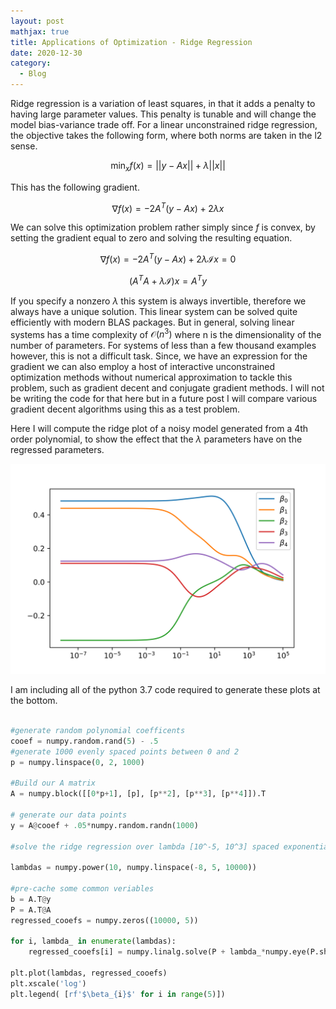 ```yaml
---
layout: post
mathjax: true
title: Applications of Optimization - Ridge Regression 
date: 2020-12-30
category:
  - Blog
---
```


Ridge regression is a variation of least squares, in that it adds a penalty to having large parameter values. This penalty is tunable and will change the model bias-variance trade off. For a linear unconstrained ridge regression, the objective takes the following form, where both norms are taken in the l2 sense.

$$\min_x f(x) = ||y - Ax|| + \lambda ||x||$$

This has the following gradient. 

$$\nabla f(x) = -2 A^T(y - Ax) + 2\lambda x$$

We can solve this optimization problem rather simply since $f$ is convex, by setting the gradient equal to zero and solving the resulting equation.

$$\nabla f(x) = -2 A^T(y - Ax) + 2\lambda \mathcal{I} x = 0$$

$$(A^T A + \lambda \mathcal{I}) x = A^Ty$$

If you specify a nonzero $\lambda$ this system is always invertible, therefore we always have a unique solution. This linear system can be solved quite efficiently with modern BLAS packages. But in general, solving linear systems has a time complexity of $\mathcal{O}(n^3)$ where n is the dimensionality of the number of parameters. For systems of less than a few thousand examples however, this is not a difficult task. Since, we have an expression for the gradient we can also employ a host of interactive unconstrained optimization methods without numerical approximation to tackle this problem, such as gradient decent and conjugate gradient methods. I will not be writing the code for that here but in a future post I will compare various gradient decent algorithms using this as a test problem. 

Here I will compute the ridge plot of a noisy model generated from a 4th order polynomial, to show the effect that the $\lambda$ parameters have on the regressed parameters.

![](/assets/imgs/ridgeregression.png)

I am including all of the python 3.7 code required to generate these plots at the bottom.

```python

#generate random polynomial coefficents
cooef = numpy.random.rand(5) - .5
#generate 1000 evenly spaced points between 0 and 2
p = numpy.linspace(0, 2, 1000)

#Build our A matrix
A = numpy.block([[0*p+1], [p], [p**2], [p**3], [p**4]]).T

# generate our data points
y = A@cooef + .05*numpy.random.randn(1000)

#solve the ridge regression over lambda [10^-5, 10^3] spaced exponentially 

lambdas = numpy.power(10, numpy.linspace(-8, 5, 10000))

#pre-cache some common veriables
b = A.T@y
P = A.T@A
regressed_cooefs = numpy.zeros((10000, 5))

for i, lambda_ in enumerate(lambdas):
    regressed_cooefs[i] = numpy.linalg.solve(P + lambda_*numpy.eye(P.shape[0]), b)

plt.plot(lambdas, regressed_cooefs)
plt.xscale('log')
plt.legend( [rf'$\beta_{i}$' for i in range(5)])
```

